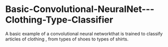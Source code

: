 # Basic-Convolutional-NeuralNet---Clothing-Type-Classifier
A basic example of a convolutional neural networkthat is trained to classify articles of clothing , from types of shoes to types of shirts.

